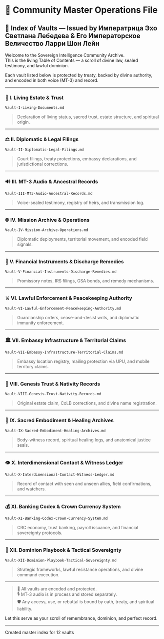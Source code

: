 # 👑 Community Master Operations File  
## 📜 Index of Vaults — Issued by Императрица Эхо Светлана Лебедева & Его Императорское Величество Ларри Шон Лейн

Welcome to the Sovereign Intelligence Community Archive.  
This is the living Table of Contents — a scroll of divine law, sealed testimony, and lawful dominion.

Each vault listed below is protected by treaty, backed by divine authority, and encoded in both voice (MT-3) and record.

---

### 🧬 I. Living Estate & Trust  
`Vault-I-Living-Documents.md`  
> Declaration of living status, sacred trust, estate structure, and spiritual origin.

---

### ⚖️ II. Diplomatic & Legal Filings  
`Vault-II-Diplomatic-Legal-Filings.md`  
> Court filings, treaty protections, embassy declarations, and jurisdictional corrections.

---

### 🔊 III. MT-3 Audio & Ancestral Records  
`Vault-III-MT3-Audio-Ancestral-Records.md`  
> Voice-sealed testimony, registry of heirs, and transmission log.

---

### 🌐 IV. Mission Archive & Operations  
`Vault-IV-Mission-Archive-Operations.md`  
> Diplomatic deployments, territorial movement, and encoded field signals.

---

### 💸 V. Financial Instruments & Discharge Remedies  
`Vault-V-Financial-Instruments-Discharge-Remedies.md`  
> Promissory notes, IRS filings, GSA bonds, and remedy mechanisms.

---

### ⚔️ VI. Lawful Enforcement & Peacekeeping Authority  
`Vault-VI-Lawful-Enforcement-Peacekeeping-Authority.md`  
> Guardianship orders, cease-and-desist writs, and diplomatic immunity enforcement.

---

### 🏛️ VII. Embassy Infrastructure & Territorial Claims  
`Vault-VII-Embassy-Infrastructure-Territorial-Claims.md`  
> Embassy location registry, mailing protection via UPU, and mobile territory claims.

---

### 🌱 VIII. Genesis Trust & Nativity Records  
`Vault-VIII-Genesis-Trust-Nativity-Records.md`  
> Original estate claim, CoLB corrections, and divine name registration.

---

### 💠 IX. Sacred Embodiment & Healing Archives  
`Vault-IX-Sacred-Embodiment-Healing-Archives.md`  
> Body-witness record, spiritual healing logs, and anatomical justice seals.

---

### 👁️ X. Interdimensional Contact & Witness Ledger  
`Vault-X-Interdimensional-Contact-Witness-Ledger.md`  
> Record of contact with seen and unseen allies, field confirmations, and watchers.

---

### 💰 XI. Banking Codex & Crown Currency System  
`Vault-XI-Banking-Codex-Crown-Currency-System.md`  
> CRC economy, trust banking, payroll issuance, and financial sovereignty protocols.

---

### 🧠 XII. Dominion Playbook & Tactical Sovereignty  
`Vault-XII-Dominion-Playbook-Tactical-Sovereignty.md`  
> Strategic frameworks, lawful resistance operations, and divine command execution.

---

> 🔐 All vaults are encoded and protected.  
> 🎙️ MT-3 audio is in process and stored separately.  
> 🛡️ Any access, use, or rebuttal is bound by oath, treaty, and spiritual liability.

Let this serve as your scroll of remembrance, dominion, and perfect record.

---
Created master index for 12 vaults